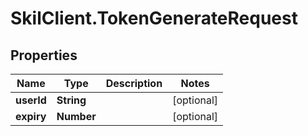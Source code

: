 # SkilClient.TokenGenerateRequest

## Properties
Name | Type | Description | Notes
------------ | ------------- | ------------- | -------------
**userId** | **String** |  | [optional] 
**expiry** | **Number** |  | [optional] 


